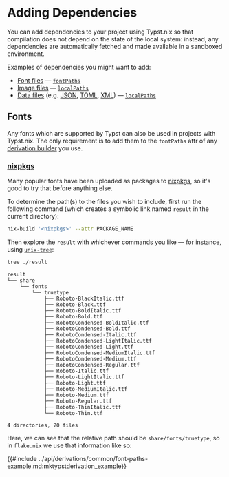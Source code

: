 # Adding Dependencies

You can add dependencies to your project using Typst.nix so that compilation
does not depend on the state of the local system: instead, any dependencies are
automatically fetched and made available in a sandboxed environment.

Examples of dependencies you might want to add:

- [Font files][typst-text--font] —
  [`fontPaths`](../api/derivations/mk-typst-derivation.md#fontpaths)
- [Image files][typst-image] —
  [`localPaths`](../api/derivations/mk-typst-derivation.md#localpaths)
- [Data files][typst-data] (e.g. [JSON][typst-data-json],
  [TOML][typst-data-toml], [XML][typst-data-xml]) —
  [`localPaths`](../api/derivations/mk-typst-derivation.md#localpaths)

## Fonts

Any fonts which are supported by Typst can also be used in projects with
Typst.nix. The only requirement is to add them to the `fontPaths` attr of any
[derivation builder](../api/derivations.md) you use.

### [nixpkgs][nixpkgs]

Many popular fonts have been uploaded as packages to [nixpkgs][nixpkgs], so it's
good to try that before anything else.

To determine the path(s) to the files you wish to include, first run the
following command (which creates a symbolic link named `result` in the current
directory):

```bash
nix-build '<nixpkgs>' --attr PACKAGE_NAME
```

Then explore the `result` with whichever commands you like — for instance, using
[`unix-tree`][unix-tree]:

```bash
tree ./result
```

```text
result
└── share
    └── fonts
        └── truetype
            ├── Roboto-BlackItalic.ttf
            ├── Roboto-Black.ttf
            ├── Roboto-BoldItalic.ttf
            ├── Roboto-Bold.ttf
            ├── RobotoCondensed-BoldItalic.ttf
            ├── RobotoCondensed-Bold.ttf
            ├── RobotoCondensed-Italic.ttf
            ├── RobotoCondensed-LightItalic.ttf
            ├── RobotoCondensed-Light.ttf
            ├── RobotoCondensed-MediumItalic.ttf
            ├── RobotoCondensed-Medium.ttf
            ├── RobotoCondensed-Regular.ttf
            ├── Roboto-Italic.ttf
            ├── Roboto-LightItalic.ttf
            ├── Roboto-Light.ttf
            ├── Roboto-MediumItalic.ttf
            ├── Roboto-Medium.ttf
            ├── Roboto-Regular.ttf
            ├── Roboto-ThinItalic.ttf
            └── Roboto-Thin.ttf

4 directories, 20 files
```

Here, we can see that the relative path should be `share/fonts/truetype`, so in
`flake.nix` we use that information like so:

{{#include ../api/derivations/common/font-paths-example.md:mktypstderivation_example}}

[nixpkgs]: https://search.nixos.org/packages
[typst-data-json]: https://typst.app/docs/reference/data-loading/json/
[typst-data-toml]: https://typst.app/docs/reference/data-loading/toml/
[typst-data-xml]: https://typst.app/docs/reference/data-loading/xml/
[typst-data]: https://typst.app/docs/reference/data-loading/
[typst-image]: https://typst.app/docs/reference/visualize/image/
[typst-text--font]: https://typst.app/docs/reference/text/text/#parameters-font
[unix-tree]: https://gitlab.com/OldManProgrammer/unix-tree
